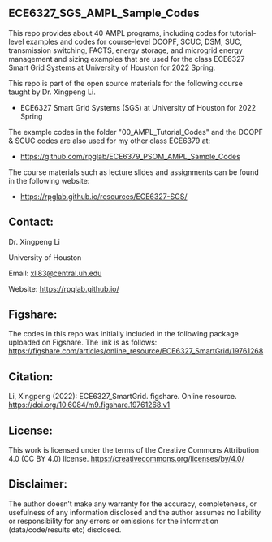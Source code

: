 ## ECE6327_SGS_AMPL_Sample_Codes
This repo provides about 40 AMPL programs, including codes for tutorial-level examples and codes for course-level DCOPF, SCUC, DSM, SUC, transmission switching, FACTS, energy storage, and microgrid energy management and sizing examples that are used for the class ECE6327 Smart Grid Systems at University of Houston for 2022 Spring.

This repo is part of the open source materials for the following course taught by Dr. Xingpeng Li.
* ECE6327 Smart Grid Systems (SGS) at University of Houston for 2022 Spring

The example codes in the folder "00_AMPL_Tutorial_Codes" and the DCOPF & SCUC codes are also used for my other class ECE6379 at:
* https://github.com/rpglab/ECE6379_PSOM_AMPL_Sample_Codes

The course materials such as lecture slides and assignments can be found in the following website:
* https://rpglab.github.io/resources/ECE6327-SGS/


## Contact:
Dr. Xingpeng Li

University of Houston

Email: xli83@central.uh.edu

Website: https://rpglab.github.io/

## Figshare:
The codes in this repo was initially included in the following package uploaded on Figshare. The link is as follows:
https://figshare.com/articles/online_resource/ECE6327_SmartGrid/19761268


## Citation:
Li, Xingpeng (2022): ECE6327_SmartGrid. figshare. Online resource. https://doi.org/10.6084/m9.figshare.19761268.v1


## License:
This work is licensed under the terms of the Creative Commons Attribution 4.0 (CC BY 4.0) license. 
https://creativecommons.org/licenses/by/4.0/


## Disclaimer:
The author doesn’t make any warranty for the accuracy, completeness, or usefulness of any information disclosed and the author assumes no liability or responsibility for any errors or omissions for the information (data/code/results etc) disclosed.
